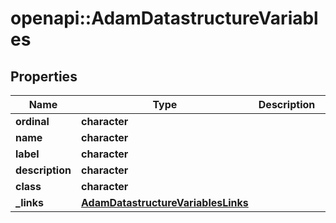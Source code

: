 # openapi::AdamDatastructureVariables


## Properties
Name | Type | Description | Notes
------------ | ------------- | ------------- | -------------
**ordinal** | **character** |  | [optional] 
**name** | **character** |  | [optional] 
**label** | **character** |  | [optional] 
**description** | **character** |  | [optional] 
**class** | **character** |  | [optional] 
**_links** | [**AdamDatastructureVariablesLinks**](AdamDatastructureVariablesLinks.md) |  | [optional] 


